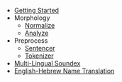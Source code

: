 - [Getting Started](README.md)
- Morphology
	- [Normalize](Morph/Normalize.md)
	- [Analyze](Morph/Analyze.md)
- Preprocess
	- [Sentencer](Preprocess/Sentencer.md)
	- [Tokenizer](Preprocess/Tokenizer.md)
- [Multi-Lingual Soundex](Soundex.md)
- [English-Hebrew Name Translation](NameTranslation.md)
